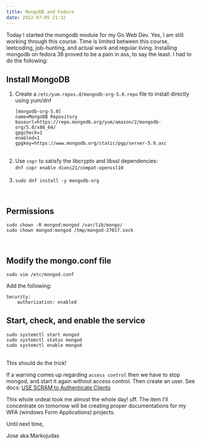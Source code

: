 ```yaml
---
title: MongoDB and Fedora
date: 2022-07-05 21:32
---
```


<!-- markdownlint-disable -->

Today I started the mongodb module for my Go Web Dev. Yes, I am still working through this course. Time is limited between this course, leetcoding, job-hunting, and actual work and regular living. Installing mongodb on fedora 36 proved to be a pain in ass, to say the least. I had to do the following:

<p><h2>Install MongoDB</h2><p>
<p><ol>
    <li>Create a <code>/etc/yum.repos.d/mongodb-org-5.0.repo</code> file to install directly using yum/dnf<br>
    <pre><code>[mongodb-org-5.0]
name=MongoDB Repository
baseurl=https://repo.mongodb.org/yum/amazon/2/mongodb-org/5.0/x86_64/
gpgcheck=1
enabled=1
gpgkey=https://www.mongodb.org/static/pgp/server-5.0.asc</code></pre></li>
    <br>
    <li>Use <code>copr</code> to satisfy the libcrypto and libssl dependencies:<br>
    <code>dnf copr enable dioni21/compat-openssl10</code></li>
    <br>
    <li><code>sudo dnf install -y mongodb-org</code></li>
</ol></p>
<br>

<p><h2>Permissions</h2></p>
<pre><code>sudo chown -R mongod:mongod /var/lib/mongo/
sudo chown mongod:mongod /tmp/mongod-27017.sock</code></pre>
<br>

<p><h2>Modify the mongo.conf file</h2></p>
<code>sudo vim /etc/mongod.conf</code></p>
Add the following:
<pre><code>Security:
    authorization: enabled</code></pre>

<p><h2>Start, check, and enable the service</h2></p>
<code>sudo systemctl start mongod<br></code>
<code>sudo systemctl status mongod<br></code>
<code>sudo systemctl enable mongod<br></code>
<br>

This should do the trick!

If a warning comes up regarding `access control` then we have to stop mongod, and start it again without access control. Then create an user. See docs: <a href="https://www.mongodb.com/docs/manual/tutorial/configure-scram-client-authentication/" target="_blank" rel="noopener noreferrer">USE SCRAM to Authenticate Clients</a>

This whole ordeal took me almost the whole day! uff. The item I'll concentrate on tomorrow will be creating proper documentations for my WFA (windows Form Applications) projects.

Until next time,

Jose aka Markojudas
